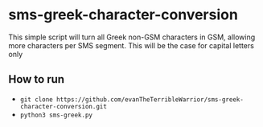 # sms-greek-character-conversion
This simple script will turn all Greek non-GSM characters in GSM, allowing more characters per SMS segment. This will be the case for capital letters only

## How to run
- `git clone https://github.com/evanTheTerribleWarrior/sms-greek-character-conversion.git` 
- `python3 sms-greek.py`
